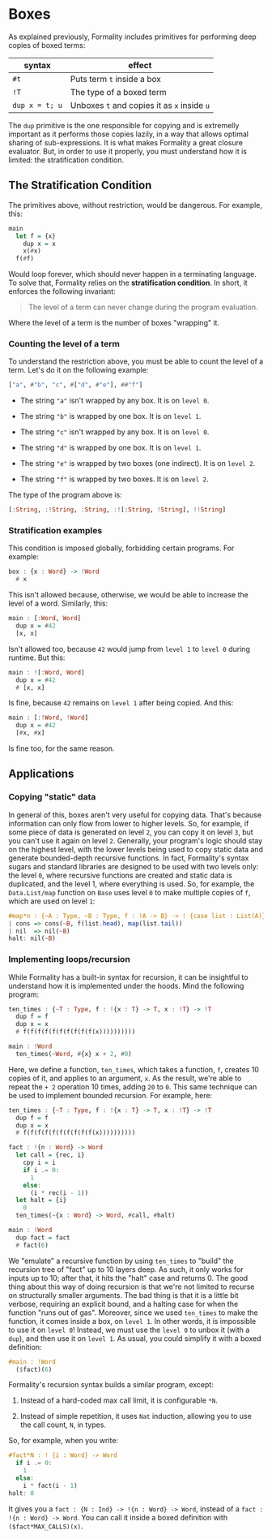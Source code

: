 # Boxes

As explained previously, Formality includes primitives for performing deep copies of boxed terms:

syntax | effect
--- | ---
`#t` | Puts term `t` inside a box
`!T` | The type of a boxed term
`dup x = t; u` | Unboxes `t` and copies it as `x` inside `u`

The `dup` primitive is the one responsible for copying and is extremelly important as it performs those copies lazily, in a way that allows optimal sharing of sub-expressions. It is what makes Formality a great closure evaluator. But, in order to use it properly, you must understand how it is limited: the stratification condition.

## The Stratification Condition

The primitives above, without restriction, would be dangerous. For example, this:

```haskell
main
  let f = {x}
    dup x = x
    x(#x)
  f(#f)
```

Would loop forever, which should never happen in a terminating language. To solve that, Formality relies on the **stratification condition**. In short, it enforces the following invariant:

> The level of a term can never change during the program evaluation.

Where the level of a term is the number of boxes "wrapping" it.

### Counting the level of a term

To understand the restriction above, you must be able to count the level of a term. Let's do it on the following example:

```haskell
["a", #"b", "c", #["d", #"e"], ##"f"]
```

- The string `"a"` isn't wrapped by any box. It is on `level 0`.

- The string `"b"` is wrapped by one box. It is on `level 1`.

- The string `"c"` isn't wrapped by any box. It is on `level 0`.

- The string `"d"` is wrapped by one box. It is on `level 1`.

- The string `"e"` is wrapped by two boxes (one indirect). It is on `level 2`. 

- The string `"f"` is wrapped by two boxes. It is on `level 2`. 

The type of the program above is:

```haskell
[:String, :!String, :String, :![:String, !String], !!String]
```

### Stratification examples

This condition is imposed globally, forbidding certain programs. For example:

```haskell
box : {x : Word} -> !Word 
  # x
```

This isn't allowed because, otherwise, we would be able to increase the level of a word. Similarly, this:

```haskell
main : [:Word, Word]
  dup x = #42
  [x, x]
```

Isn't allowed too, because `42` would jump from `level 1` to `level 0` during runtime. But this:

```haskell
main : ![:Word, Word]
  dup x = #42
  # [x, x]
```

Is fine, because `42` remains on `level 1` after being copied. And this:

```haskell
main : [:!Word, !Word]
  dup x = #42
  [#x, #x]
```

Is fine too, for the same reason.

## Applications

### Copying "static" data

In general of this, boxes aren't very useful for copying data. That's because information can only flow from lower to higher levels. So, for example, if some piece of data is generated on level `2`, you can copy it on level `3`, but you can't use it again on level `2`. Generally, your program's logic should stay on the highest level, with the lower levels being used to copy static data and generate bounded-depth recursive functions. In fact, Formality's syntax sugars and standard libraries are designed to be used with two levels only: the level `0`, where recursive functions are created and static data is duplicated, and the level 1, where everything is used. So, for example, the `Data.List/map` function on `Base` uses level `0` to make multiple copies of `f`, which are used on level `1`:

```haskell
#map*n : {~A : Type, ~B : Type, f : !A -> B} -> ! {case list : List(A)} -> List(B)
| cons => cons(~B, f(list.head), map(list.tail))
| nil  => nil(~B)
halt: nil(~B)
```

### Implementing loops/recursion

While Formality has a built-in syntax for recursion, it can be insightful to understand how it is implemented under the hoods. Mind the following program:

```haskell
ten_times : {~T : Type, f : !{x : T} -> T, x : !T} -> !T
  dup f = f
  dup x = x
  # f(f(f(f(f(f(f(f(f(f(x))))))))))

main : !Word
  ten_times(~Word, #{x} x + 2, #0)
```

Here, we define a function, `ten_times`, which takes a function, `f`, creates 10 copies of it, and applies to an argument, `x`. As the result, we're able to repeat the `+ 2` operation 10 times, adding `20` to `0`. This same technique can be used to implement bounded recursion. For example, here:

```haskell
ten_times : {~T : Type, f : !{x : T} -> T, x : !T} -> !T
  dup f = f
  dup x = x
  # f(f(f(f(f(f(f(f(f(f(x))))))))))

fact : !{n : Word} -> Word
  let call = {rec, i}
    cpy i = i
    if i .= 0:
      1
    else:
      (i * rec(i - 1))
  let halt = {i}
    0
  ten_times(~{x : Word} -> Word, #call, #halt)

main : !Word
  dup fact = fact
  # fact(6)
```

We "emulate" a recursive function by using `ten_times` to "build" the recursion tree of "fact" up to 10 layers deep. As such, it only works for inputs up to 10; after that, it hits the "halt" case and returns 0. The good thing about this way of doing recursion is that we're not limited to recurse on structurally smaller arguments. The bad thing is that it is a little bit verbose, requiring an explicit bound, and a halting case for when the function "runs out of gas". Moreover, since we used `ten_times` to make the function, it comes inside a box, on `level 1`. In other words, it is impossible to use it on `level 0`! Instead, we must use the `level 0` to unbox it (with a `dup`), and then use it on `level 1`. As usual, you could simplify it with a boxed definition:

```haskell
#main : !Word
  ($fact)(6)
```

Formality's recursion syntax builds a similar program, except: 

1. Instead of a hard-coded max call limit, it is configurable `*N`.

2. Instead of simple repetition, it uses `Nat` induction, allowing you to use the call count, `N`, in types.

So, for example, when you write:

```haskell
#fact*N : ! {i : Word} -> Word
  if i .= 0:
    1
  else:
    i * fact(i - 1)
halt: 0
```

It gives you a `fact : {N : Ind} -> !{n : Word} -> Word`, instead of a `fact : !{n : Word} -> Word`. You can call it inside a boxed definition with `($fact*MAX_CALLS)(x)`.
